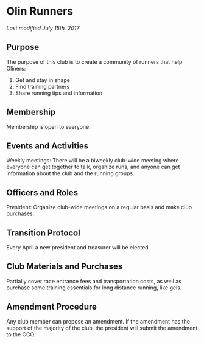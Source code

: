 # Olin Runners

*Last modified July 15th, 2017*


## Purpose
The purpose of this club is to create a community of runners that help Oliners:
  1. Get and stay in shape
  2. Find training partners
  3. Share running tips and information

## Membership
Membership is open to everyone.

## Events and Activities
Weekly meetings: There will be a biweekly club-wide meeting where everyone can get together to talk, organize runs, and anyone can get information about the club and the running groups.

## Officers and Roles
President: Organize club-wide meetings on a regular basis and make club purchases. 

## Transition Protocol
Every April a new president and treasurer will be elected. 

## Club Materials and Purchases
Partially cover race entrance fees and transportation costs, as well as purchase some training essentials for long distance running, like gels. 

## Amendment Procedure
Any club member can propose an amendment. If the amendment has the support of the majority of the club, the president will submit the amendment to the CCO.
